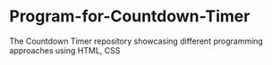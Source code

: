 # Program-for-Countdown-Timer
The Countdown Timer repository showcasing different programming approaches using HTML, CSS

